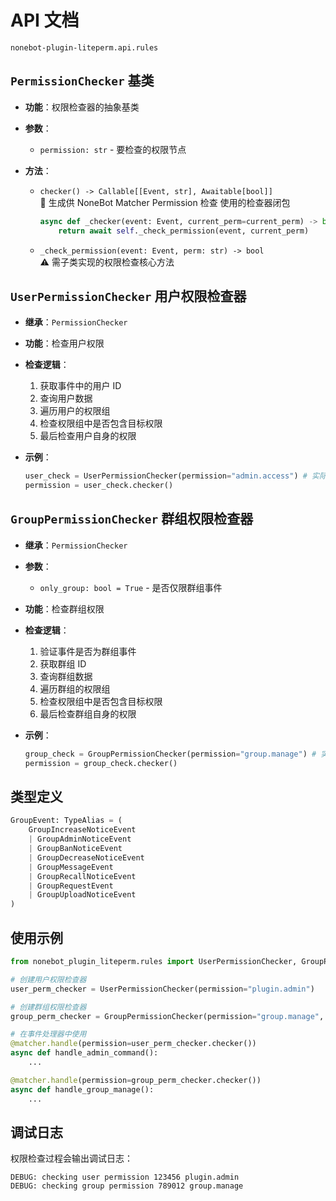 # API 文档

`nonebot-plugin-liteperm.api.rules`

## `PermissionChecker` 基类

- **功能**：权限检查器的抽象基类
- **参数**：
  - `permission: str` - 要检查的权限节点
- **方法**：

  - `checker() -> Callable[[Event, str], Awaitable[bool]]`  
    📌 生成供 NoneBot Matcher Permission 检查 使用的检查器闭包

    ```python
    async def _checker(event: Event, current_perm=current_perm) -> bool:
        return await self._check_permission(event, current_perm)
    ```

  - `_check_permission(event: Event, perm: str) -> bool`  
    ⚠️ 需子类实现的权限检查核心方法

## `UserPermissionChecker` 用户权限检查器

- **继承**：`PermissionChecker`
- **功能**：检查用户权限
- **检查逻辑**：
  1. 获取事件中的用户 ID
  2. 查询用户数据
  3. 遍历用户的权限组
  4. 检查权限组中是否包含目标权限
  5. 最后检查用户自身的权限
- **示例**：

  ```python
  user_check = UserPermissionChecker(permission="admin.access") # 实际替换为你的权限节点
  permission = user_check.checker()
  ```

## `GroupPermissionChecker` 群组权限检查器

- **继承**：`PermissionChecker`
- **参数**：
  - `only_group: bool = True` - 是否仅限群组事件
- **功能**：检查群组权限
- **检查逻辑**：
  1. 验证事件是否为群组事件
  2. 获取群组 ID
  3. 查询群组数据
  4. 遍历群组的权限组
  5. 检查权限组中是否包含目标权限
  6. 最后检查群组自身的权限
- **示例**：

  ```python
  group_check = GroupPermissionChecker(permission="group.manage") # 实际替换为你的权限节点
  permission = group_check.checker()
  ```

## 类型定义

```python
GroupEvent: TypeAlias = (
    GroupIncreaseNoticeEvent
    | GroupAdminNoticeEvent
    | GroupBanNoticeEvent
    | GroupDecreaseNoticeEvent
    | GroupMessageEvent
    | GroupRecallNoticeEvent
    | GroupRequestEvent
    | GroupUploadNoticeEvent
)
```

## 使用示例

```python
from nonebot_plugin_liteperm.rules import UserPermissionChecker, GroupPermissionChecker

# 创建用户权限检查器
user_perm_checker = UserPermissionChecker(permission="plugin.admin")

# 创建群组权限检查器
group_perm_checker = GroupPermissionChecker(permission="group.manage", only_group=True)

# 在事件处理器中使用
@matcher.handle(permission=user_perm_checker.checker())
async def handle_admin_command():
    ...

@matcher.handle(permission=group_perm_checker.checker())
async def handle_group_manage():
    ...
```

## 调试日志

权限检查过程会输出调试日志：

```shell
DEBUG: checking user permission 123456 plugin.admin
DEBUG: checking group permission 789012 group.manage
```
